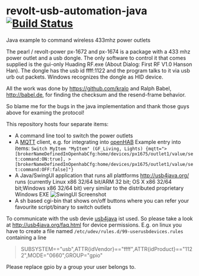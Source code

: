 # revolt-usb-automation-java [![Build Status](https://travis-ci.org/pfichtner/revolt-usb-automation-java.svg?branch=master)](https://travis-ci.org/pfichtner/revolt-usb-automation-java)

Java example to command wireless 433mhz power outlets

The pearl / revolt-power px-1672 and px-1674 is a package with a 433 mhz power outlet and a usb dongle. 
The only software to control it that comes supplied is the gui-only Huading RF.exe (About Dialog: First RF V1.0 Hanson Han). 
The dongle has the usb id ffff:1122 and the program talks to it via usb urb out packets. 
Windows recognizes the dongle as HID device.

All the work was done by https://github.com/kralo and Ralph Babel, http://babel.de, for finding the checksum and the resend-frame behavior. 

So blame me for the bugs in the java implementation and thank those guys above for examing the protocol!

This repository hosts four separate items: 
* A command line tool to switch the power outlets
* A [MQTT](https://en.wikipedia.org/wiki/MQTT "MQTT") client, e.g. for integrating into [openHAB](http://www.openhab.org/ "openHAB")
Example entry into items: ```Switch MyItem "MyItem" (GF_Living, Lights) {mqtt=">[brokerNameDefinedInOpenhabCfg:home/devices/px1675/outlet1/value/set:command:ON:true], >[brokerNameDefinedInOpenhabCfg:home/devices/px1675/outlet1/value/set:command:OFF:false]"}```
* A Java/SwingUI application that runs all plattforms http://usb4java.org/ runs (currently Linux x86 32/64 bit/ARM 32 bit; OS X x86 32/64 bit;Windows x86 32/64 bit) very similar to the distributed proprietary Windows EXE
![SwingUI Screenshot](https://pfichtner.github.io/revolt-usb-automation-java/screenshots/swingui.png)
* A sh based cgi-bin that shows on/off buttons where you can refer your favourite script/binary to switch outlets

To communicate with the usb devie [usb4java](http://usb4java.org/) ist used. So please take a look at  http://usb4java.org/faq.html for device permissions. E.g. on linux you have to create a file named ```/etc/udev/rules.d/99-userusbdevices.rules``` containing a line
> SUBSYSTEM=="usb",ATTR{idVendor}=="ffff",ATTR{idProduct}=="1122",MODE="0660",GROUP="gpio"

Please replace gpio by a group your user belongs to. 

